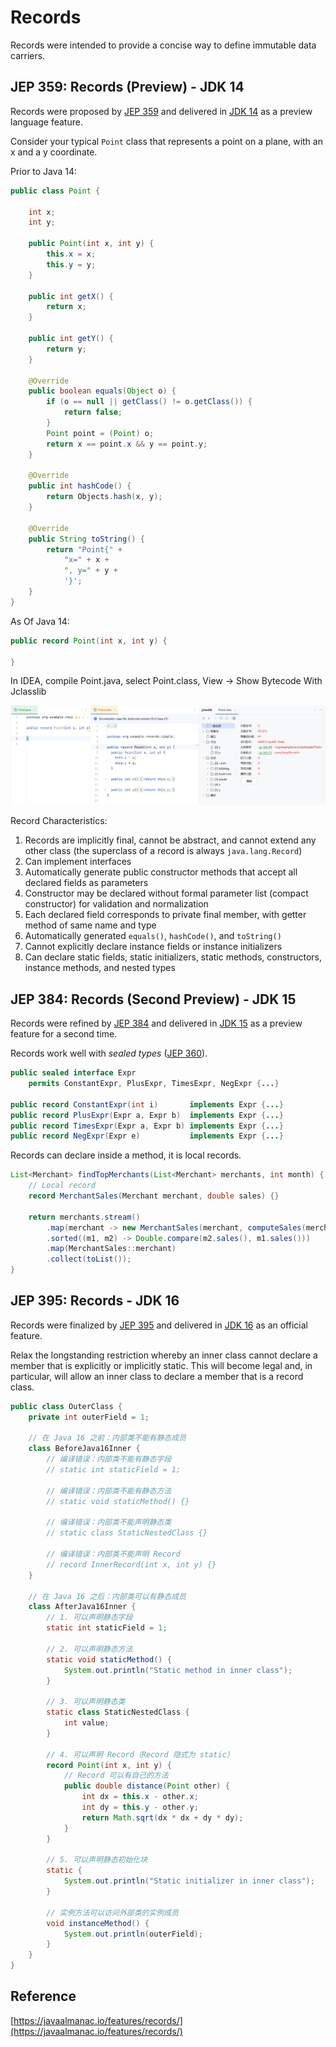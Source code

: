 # Records

Records were intended to provide a concise way to define immutable data carriers.

## JEP 359: Records (Preview) - JDK 14

Records were proposed by [JEP 359](https://openjdk.java.net/jeps/359) and delivered in [JDK 14](https://openjdk.java.net/projects/jdk/14) as a preview language feature.

Consider your typical `Point` class that represents a point on a plane, with an x and a y coordinate.

Prior to Java 14:

```java
public class Point {

    int x;
    int y;

    public Point(int x, int y) {
        this.x = x;
        this.y = y;
    }

    public int getX() {
        return x;
    }

    public int getY() {
        return y;
    }

    @Override
    public boolean equals(Object o) {
        if (o == null || getClass() != o.getClass()) {
            return false;
        }
        Point point = (Point) o;
        return x == point.x && y == point.y;
    }

    @Override
    public int hashCode() {
        return Objects.hash(x, y);
    }

    @Override
    public String toString() {
        return "Point{" +
            "x=" + x +
            ", y=" + y +
            '}';
    }
}
```

As Of Java 14:

```java
public record Point(int x, int y) {

}
```

In IDEA, compile Point.java, select Point.class, View -> Show Bytecode With Jclasslib

![](./images/Records-20250426-155801.png)

Record Characteristics:

1. Records are implicitly final, cannot be abstract, and cannot extend any other class (the superclass of a record is always `java.lang.Record`)
2. Can implement interfaces
3. Automatically generate public constructor methods that accept all declared fields as parameters
4. Constructor may be declared without formal parameter list (compact constructor) for validation and normalization
5. Each declared field corresponds to private final member, with getter method of same name and type
6. Automatically generated `equals()`, `hashCode()`, and `toString()`
7. Cannot explicitly declare instance fields or instance initializers
8. Can declare static fields, static initializers, static methods, constructors, instance methods, and nested types

## JEP 384: Records (Second Preview) - JDK 15

Records were refined by [JEP 384](https://openjdk.java.net/jeps/384) and delivered in [JDK 15](https://openjdk.java.net/projects/jdk/15) as a preview feature for a second time.

Records work well with *sealed types* ([JEP 360](https://openjdk.java.net/jeps/360)).

```java
public sealed interface Expr 
    permits ConstantExpr, PlusExpr, TimesExpr, NegExpr {...}

public record ConstantExpr(int i)       implements Expr {...}
public record PlusExpr(Expr a, Expr b)  implements Expr {...}
public record TimesExpr(Expr a, Expr b) implements Expr {...}
public record NegExpr(Expr e)           implements Expr {...}
```

Records can declare inside a method, it is local records.

```java
List<Merchant> findTopMerchants(List<Merchant> merchants, int month) {
    // Local record
    record MerchantSales(Merchant merchant, double sales) {}

    return merchants.stream()
        .map(merchant -> new MerchantSales(merchant, computeSales(merchant, month)))
        .sorted((m1, m2) -> Double.compare(m2.sales(), m1.sales()))
        .map(MerchantSales::merchant)
        .collect(toList());
}
```

## JEP 395: Records - JDK 16

Records were finalized by [JEP 395](https://openjdk.java.net/jeps/395) and delivered in [JDK 16](https://openjdk.java.net/projects/jdk/16) as an official feature.

Relax the longstanding restriction whereby an inner class cannot declare a member that is explicitly or implicitly static. This will become legal and, in particular, will allow an inner class to declare a member that is a record class.

```java
public class OuterClass {
    private int outerField = 1;

    // 在 Java 16 之前：内部类不能有静态成员
    class BeforeJava16Inner {
        // 编译错误：内部类不能有静态字段
        // static int staticField = 1;
        
        // 编译错误：内部类不能有静态方法
        // static void staticMethod() {}
        
        // 编译错误：内部类不能声明静态类
        // static class StaticNestedClass {}
        
        // 编译错误：内部类不能声明 Record
        // record InnerRecord(int x, int y) {}
    }

    // 在 Java 16 之后：内部类可以有静态成员
    class AfterJava16Inner {
        // 1. 可以声明静态字段
        static int staticField = 1;
        
        // 2. 可以声明静态方法
        static void staticMethod() {
            System.out.println("Static method in inner class");
        }
        
        // 3. 可以声明静态类
        static class StaticNestedClass {
            int value;
        }
        
        // 4. 可以声明 Record（Record 隐式为 static）
        record Point(int x, int y) {
            // Record 可以有自己的方法
            public double distance(Point other) {
                int dx = this.x - other.x;
                int dy = this.y - other.y;
                return Math.sqrt(dx * dx + dy * dy);
            }
        }

        // 5. 可以声明静态初始化块
        static {
            System.out.println("Static initializer in inner class");
        }
        
        // 实例方法可以访问外部类的实例成员
        void instanceMethod() {
            System.out.println(outerField);
        }
    }
}
```

## Reference

[https://javaalmanac.io/features/records/](https://javaalmanac.io/features/records/)